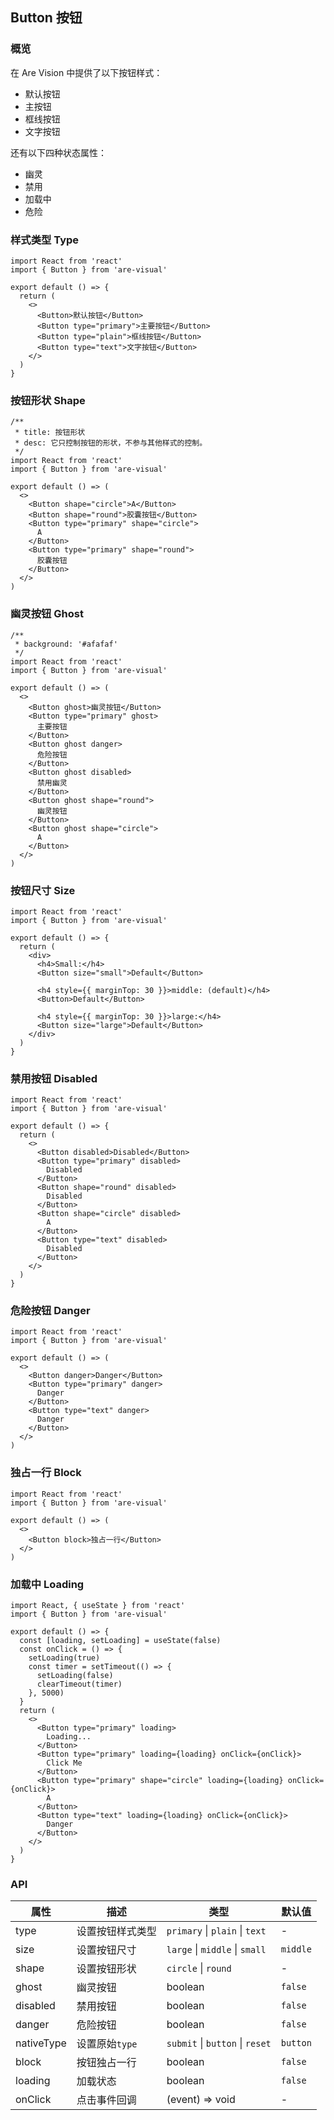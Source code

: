 ## Button 按钮

### 概览

在 Are Vision 中提供了以下按钮样式：

- 默认按钮
- 主按钮
- 框线按钮
- 文字按钮

还有以下四种状态属性：

- 幽灵
- 禁用
- 加载中
- 危险

### 样式类型 Type

```tsx
import React from 'react'
import { Button } from 'are-visual'

export default () => {
  return (
    <>
      <Button>默认按钮</Button>
      <Button type="primary">主要按钮</Button>
      <Button type="plain">框线按钮</Button>
      <Button type="text">文字按钮</Button>
    </>
  )
}
```

### 按钮形状 Shape

```tsx
/**
 * title: 按钮形状
 * desc: 它只控制按钮的形状，不参与其他样式的控制。
 */
import React from 'react'
import { Button } from 'are-visual'

export default () => (
  <>
    <Button shape="circle">A</Button>
    <Button shape="round">胶囊按钮</Button>
    <Button type="primary" shape="circle">
      A
    </Button>
    <Button type="primary" shape="round">
      胶囊按钮
    </Button>
  </>
)
```

### 幽灵按钮 Ghost

```tsx
/**
 * background: '#afafaf'
 */
import React from 'react'
import { Button } from 'are-visual'

export default () => (
  <>
    <Button ghost>幽灵按钮</Button>
    <Button type="primary" ghost>
      主要按钮
    </Button>
    <Button ghost danger>
      危险按钮
    </Button>
    <Button ghost disabled>
      禁用幽灵
    </Button>
    <Button ghost shape="round">
      幽灵按钮
    </Button>
    <Button ghost shape="circle">
      A
    </Button>
  </>
)
```

### 按钮尺寸 Size

```tsx
import React from 'react'
import { Button } from 'are-visual'

export default () => {
  return (
    <div>
      <h4>Small:</h4>
      <Button size="small">Default</Button>

      <h4 style={{ marginTop: 30 }}>middle: (default)</h4>
      <Button>Default</Button>

      <h4 style={{ marginTop: 30 }}>large:</h4>
      <Button size="large">Default</Button>
    </div>
  )
}
```

### 禁用按钮 Disabled

```tsx
import React from 'react'
import { Button } from 'are-visual'

export default () => {
  return (
    <>
      <Button disabled>Disabled</Button>
      <Button type="primary" disabled>
        Disabled
      </Button>
      <Button shape="round" disabled>
        Disabled
      </Button>
      <Button shape="circle" disabled>
        A
      </Button>
      <Button type="text" disabled>
        Disabled
      </Button>
    </>
  )
}
```

### 危险按钮 Danger

```tsx
import React from 'react'
import { Button } from 'are-visual'

export default () => (
  <>
    <Button danger>Danger</Button>
    <Button type="primary" danger>
      Danger
    </Button>
    <Button type="text" danger>
      Danger
    </Button>
  </>
)
```

### 独占一行 Block

```tsx
import React from 'react'
import { Button } from 'are-visual'

export default () => (
  <>
    <Button block>独占一行</Button>
  </>
)
```

### 加载中 Loading

```tsx
import React, { useState } from 'react'
import { Button } from 'are-visual'

export default () => {
  const [loading, setLoading] = useState(false)
  const onClick = () => {
    setLoading(true)
    const timer = setTimeout(() => {
      setLoading(false)
      clearTimeout(timer)
    }, 5000)
  }
  return (
    <>
      <Button type="primary" loading>
        Loading...
      </Button>
      <Button type="primary" loading={loading} onClick={onClick}>
        Click Me
      </Button>
      <Button type="primary" shape="circle" loading={loading} onClick={onClick}>
        A
      </Button>
      <Button type="text" loading={loading} onClick={onClick}>
        Danger
      </Button>
    </>
  )
}
```

### API

| 属性       | 描述             | 类型                            | 默认值   |
| ---------- | ---------------- | ------------------------------- | -------- |
| type       | 设置按钮样式类型 | `primary` \| `plain` \| `text`  | -        |
| size       | 设置按钮尺寸     | `large` \| `middle` \| `small`  | `middle` |
| shape      | 设置按钮形状     | `circle` \| `round`             | -        |
| ghost      | 幽灵按钮         | boolean                         | `false`  |
| disabled   | 禁用按钮         | boolean                         | `false`  |
| danger     | 危险按钮         | boolean                         | `false`  |
| nativeType | 设置原始`type`   | `submit` \| `button` \| `reset` | `button` |
| block      | 按钮独占一行     | boolean                         | `false`  |
| loading    | 加载状态         | boolean                         | `false`  |
| onClick    | 点击事件回调     | (event) => void                 | -        |
